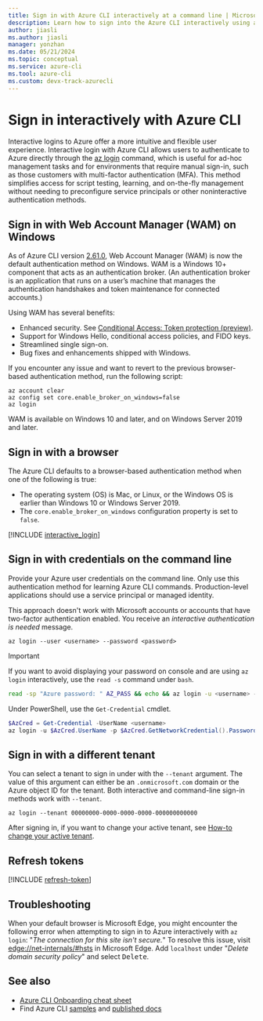 ```yaml
---
title: Sign in with Azure CLI interactively at a command line | Microsoft Docs
description: Learn how to sign into the Azure CLI interactively using az login.
author: jiasli
ms.author: jiasli
manager: yonzhan
ms.date: 05/21/2024
ms.topic: conceptual
ms.service: azure-cli
ms.tool: azure-cli
ms.custom: devx-track-azurecli
---
```


# Sign in interactively with Azure CLI 

Interactive logins to Azure offer a more intuitive and flexible user experience. Interactive login with Azure CLI allows users to authenticate to Azure directly through the [az login](/cli/azure/reference-index#az-login) command, which is useful for ad-hoc management tasks and for environments that require manual sign-in, such as those customers with multi-factor authentication (MFA). This method simplifies access for script testing, learning, and on-the-fly management without needing to preconfigure service principals or other noninteractive authentication methods.

## Sign in with Web Account Manager (WAM) on Windows

As of Azure CLI version [2.61.0](./release-notes-azure-cli.md#may-21-2024), Web Account Manager (WAM) is now the default authentication method on Windows. WAM is a Windows 10+ component that acts as an authentication broker. (An authentication broker is an application that runs on a user’s machine that manages the authentication handshakes and token maintenance for connected accounts.)

Using WAM has several benefits:

* Enhanced security. See [Conditional Access: Token protection (preview)](/azure/active-directory/conditional-access/concept-token-protection).
* Support for Windows Hello, conditional access policies, and FIDO keys.
* Streamlined single sign-on.
* Bug fixes and enhancements shipped with Windows.

If you encounter any issue and want to revert to the previous browser-based authentication method, run the following script:

```azurecli-interactive
az account clear
az config set core.enable_broker_on_windows=false
az login
```

WAM is available on Windows 10 and later, and on Windows Server 2019 and later.

## Sign in with a browser

The Azure CLI defaults to a browser-based authentication method when one of the following is true:

* The operating system (OS) is Mac, or Linux, or the Windows OS is earlier than Windows 10 or Windows Server 2019.
* The `core.enable_broker_on_windows` configuration property is set to `false`.

[!INCLUDE [interactive_login](includes/interactive-login.md)]

## Sign in with credentials on the command line

Provide your Azure user credentials on the command line. Only use this authentication method for learning Azure CLI commands. Production-level applications should use a service principal or managed identity.

This approach doesn't work with Microsoft accounts or accounts that have two-factor authentication enabled.
You receive an _interactive authentication is needed_ message.

```azurecli-interactive
az login --user <username> --password <password>
```

> [!IMPORTANT]
> If you want to avoid displaying your password on console and are using `az login` interactively,
> use the `read -s` command under `bash`.
>
> ```bash
> read -sp "Azure password: " AZ_PASS && echo && az login -u <username> -p $AZ_PASS
> ```
>
> Under PowerShell, use the `Get-Credential` cmdlet.
>
> ```powershell
> $AzCred = Get-Credential -UserName <username>
> az login -u $AzCred.UserName -p $AzCred.GetNetworkCredential().Password
> ```

## Sign in with a different tenant

You can select a tenant to sign in under with the `--tenant` argument. The value of this argument can either be an `.onmicrosoft.com` domain or the Azure object ID for the tenant. Both interactive and command-line sign-in methods work with `--tenant`.

```azurecli-interactive
az login --tenant 00000000-0000-0000-0000-000000000000
```

After signing in, if you want to change your active tenant, see [How-to change your active tenant](manage-azure-subscriptions-azure-cli.md#change-the-active-tenant).

## Refresh tokens

[!INCLUDE [refresh-token](includes/refresh-token.md)]

## Troubleshooting

When your default browser is Microsoft Edge, you might encounter the following error when attempting
to sign in to Azure interactively with `az login`: "_The connection for this site isn't
secure._" To resolve this issue, visit [edge://net-internals/#hsts](edge://net-internals/#hsts) in
Microsoft Edge. Add `localhost` under "_Delete domain security policy_" and select <kbd>Delete</kbd>.

## See also

* [Azure CLI Onboarding cheat sheet](./cheat-sheet-onboarding.md)
* Find Azure CLI [samples](./samples-index.md) and [published docs](./reference-docs-index.md)
